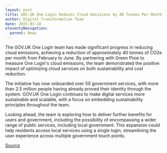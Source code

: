 ```yaml
---
layout: post
title: GOV.UK One Login Reduces Cloud Emissions by 40 Tonnes Per Month
author: Digital Transformation Team
date: 2025-03-18
eleventyNavigation:
  parent: News
---
```


The GOV.UK One Login team has made significant progress in reducing cloud emissions, achieving a reduction of approximately 40 tonnes of CO2e per month from February to June. By partnering with Green Pixie to measure One Login's cloud emissions, the team demonstrated the positive impact of optimizing cloud services on both sustainability and cost reduction.

The initiative has now onboarded over 50 government services, with more than 2.5 million people having already proved their identity through the system. GOV.UK One Login continues to make digital services more sustainable and scalable, with a focus on embedding sustainability principles throughout the team.

Looking ahead, the team is exploring how to deliver further benefits for users and government, including the possibility of encompassing a wider range of public services, including local government. This expansion could help residents access local services using a single login, streamlining the user experience across multiple government touch points.

[Source](https://gds.blog.gov.uk/2025/01/08/gov-uk-one-login-advancing-digital-sustainability-in-government/)
